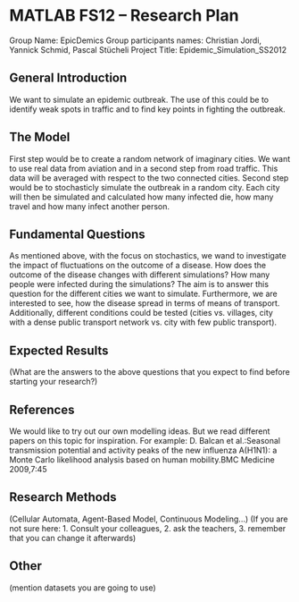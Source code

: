 ﻿# MATLAB FS12 – Research Plan 

Group Name: EpicDemics
Group participants names: Christian Jordi, Yannick Schmid, Pascal Stücheli
Project Title: Epidemic_Simulation_SS2012

## General Introduction

We want to simulate an epidemic outbreak. The use of this could be to identify weak spots in traffic and to find key points in fighting the outbreak.   

## The Model

First step would be to create a random network of imaginary cities. We want to use real data from aviation and in a second step from road traffic. This data will be averaged with respect to the two connected cities.
Second step would be to stochasticly simulate the outbreak in a random city. Each city will then be simulated and calculated how many infected die, how many travel and how many infect another person. 

## Fundamental Questions

As mentioned above, with the focus  on stochastics, we wand to investigate the impact of fluctuations on the outcome of a disease. How does the outcome of the disease changes with different simulations? How many people were infected during the simulations? The aim is to answer this question for the different cities we want to simulate. Furthermore, we are interested to see, how the disease spread in terms of means of transport. Additionally, different conditions could be tested (cities vs. villages, city with a dense public transport network vs. city with few public transport).

## Expected Results

(What are the answers to the above questions that you expect to find before starting your research?)


## References 

We would like to try out our own modelling ideas. But we read different papers on this topic for inspiration.
For example:
D. Balcan et al.:Seasonal transmission potential and activity peaks of the new influenza A(H1N1): a Monte Carlo likelihood analysis based on human mobility.BMC Medicine 2009,7:45


## Research Methods

(Cellular Automata, Agent-Based Model, Continuous Modeling...) (If you are not sure here: 1. Consult your colleagues, 2. ask the teachers, 3. remember that you can change it afterwards)


## Other

(mention datasets you are going to use)
